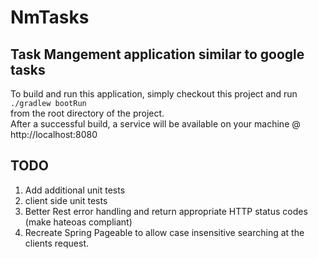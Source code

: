 # NmTasks  
## Task Mangement application similar to google tasks  
To build and run this application, simply checkout this project and run  
``` ./gradlew bootRun ```  
from the root directory of the project.  
After a successful build, a service will be available on your machine @ http://localhost:8080  
## TODO  
1. Add additional unit tests  
2. client side unit tests  
3. Better Rest error handling and return appropriate HTTP status codes (make hateoas compliant)  
4. Recreate Spring Pageable to allow case insensitive searching at the clients request.  
